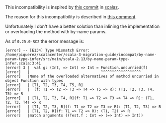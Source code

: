 This incompatibility is inspired by [this commit](https://github.com/scalaz/scalaz/commit/59f20aa5b695106b9daeac6c88c0b877d230ddd1) in [scalaz](https://github.com/scalaz/scalaz).

The reason for this incompatibility is described in [this comment](https://github.com/lampepfl/dotty/blob/0f1a23e008148f76fd0a1c2991b991e1dad600e8/compiler/src/dotty/tools/dotc/core/ConstraintHandling.scala#L144-L152).

Unfortunately I don't have a better solution than inlining the implementation or overloading the method with by-name params.

As of `0.25.0-RC2` the error message is:

```
[error] -- [E134] Type Mismatch Error: /home/piquerez/scalacenter/scala-3-migration-guide/incompat/by-name-param-type-infer/src/main/scala-2.13/by-name-param-type-infer.scala:3:41
[error] 3 |  val g: (Int, => Int) => Int = Function.uncurried(f)
[error]   |                                ^^^^^^^^^^^^^^^^^^
[error]   |None of the overloaded alternatives of method uncurried in object Function with types
[error]   | [T1, T2, T3, T4, T5, R]
[error]   |  (f: T1 => T2 => T3 => T4 => T5 => R): (T1, T2, T3, T4, T5) => R
[error]   | [T1, T2, T3, T4, R](f: T1 => T2 => T3 => T4 => R): (T1, T2, T3, T4) => R
[error]   | [T1, T2, T3, R](f: T1 => T2 => T3 => R): (T1, T2, T3) => R
[error]   | [T1, T2, R](f: T1 => T2 => R): (T1, T2) => R
[error]   |match arguments ((Test.f : Int => (=> Int) => Int))
```
